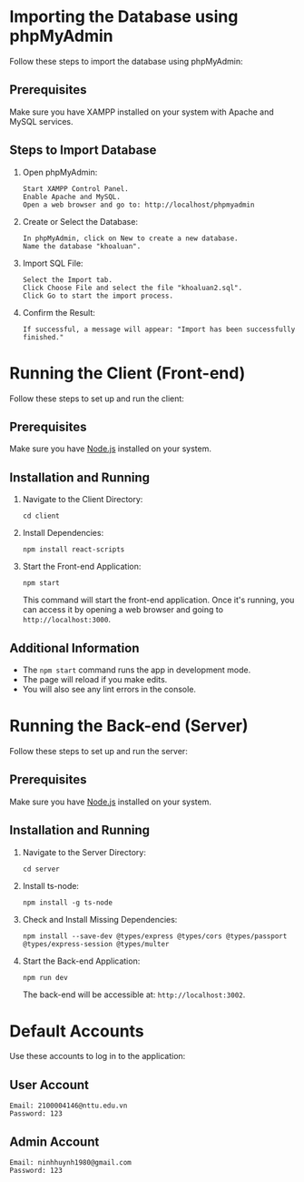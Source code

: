 # Importing the Database using phpMyAdmin

Follow these steps to import the database using phpMyAdmin:

## Prerequisites

Make sure you have XAMPP installed on your system with Apache and MySQL services.

## Steps to Import Database

1. Open phpMyAdmin:

   ```
   Start XAMPP Control Panel.
   Enable Apache and MySQL.
   Open a web browser and go to: http://localhost/phpmyadmin
   ```

2. Create or Select the Database:

   ```
   In phpMyAdmin, click on New to create a new database.
   Name the database "khoaluan".
   ```

3. Import SQL File:

   ```
   Select the Import tab.
   Click Choose File and select the file "khoaluan2.sql".
   Click Go to start the import process.
   ```

4. Confirm the Result:

   ```
   If successful, a message will appear: "Import has been successfully finished."
   ```

#

# Running the Client (Front-end)

Follow these steps to set up and run the client:

## Prerequisites

Make sure you have [Node.js](https://nodejs.org/) installed on your system.

## Installation and Running

1. Navigate to the Client Directory:

   ```
   cd client
   ```

2. Install Dependencies:

   ```
   npm install react-scripts
   ```

3. Start the Front-end Application:

   ```
   npm start
   ```

   This command will start the front-end application. Once it's running, you can access it by opening a web browser and going to `http://localhost:3000`.

## Additional Information

- The `npm start` command runs the app in development mode.
- The page will reload if you make edits.
- You will also see any lint errors in the console.

#

# Running the Back-end (Server)

Follow these steps to set up and run the server:

## Prerequisites

Make sure you have [Node.js](https://nodejs.org/) installed on your system.

## Installation and Running

1. Navigate to the Server Directory:

   ```
   cd server
   ```

2. Install ts-node:

   ```
   npm install -g ts-node
   ```

3. Check and Install Missing Dependencies:

   ```
   npm install --save-dev @types/express @types/cors @types/passport @types/express-session @types/multer
   ```

4. Start the Back-end Application:

   ```
   npm run dev
   ```

   The back-end will be accessible at: `http://localhost:3002`.

#

# Default Accounts

Use these accounts to log in to the application:

## User Account

```
Email: 2100004146@nttu.edu.vn
Password: 123
```

## Admin Account

```
Email: ninhhuynh1980@gmail.com
Password: 123
```

#
